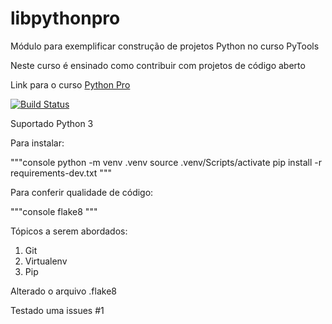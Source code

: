 # libpythonpro
Módulo para exemplificar construção de projetos Python no curso PyTools

Neste curso é ensinado como contribuir com projetos de código aberto

Link para o curso [Python Pro](https://www.python.pro.br)

[![Build Status](https://travis-ci.org/eduardoeudesfb/libpythonpro.svg?branch=master)](https://travis-ci.org/eduardoeudesfb/libpythonpro)

Suportado Python 3

Para instalar:

"""console
python -m venv .venv
source .venv/Scripts/activate
pip install -r requirements-dev.txt
"""

Para conferir qualidade de código:

"""console
flake8
"""

Tópicos a serem abordados:
 1. Git
 2. Virtualenv
 3. Pip
 
 Alterado o arquivo .flake8
 
 Testado uma issues #1